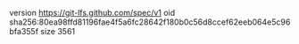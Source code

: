version https://git-lfs.github.com/spec/v1
oid sha256:80ea98ffd81196fae4f5a6fc28642f180b0c56d8ccef62eeb064e5c96bfa355f
size 3561
